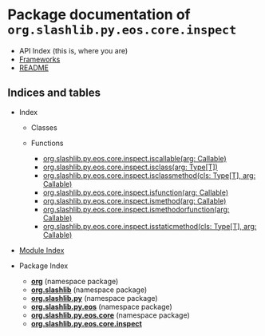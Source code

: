 # Package documentation of <code>org.slashlib.py.eos.core.inspect</code>  

* API Index (this is, where you are)
* [Frameworks](../frameworks.md)
* [README](../../README.md)

## Indices and tables

* Index

  * Classes

  * Functions
    * [org.slashlib.py.eos.core.inspect.iscallable(arg: Callable)](org.slashlib.py.eos.core.inspect.md)
    * [org.slashlib.py.eos.core.inspect.isclass(arg: Type[T])](org.slashlib.py.eos.core.inspect.md)
    * [org.slashlib.py.eos.core.inspect.isclassmethod(cls: Type[T], arg: Callable)](org.slashlib.py.eos.core.inspect.md)
    * [org.slashlib.py.eos.core.inspect.isfunction(arg: Callable)](org.slashlib.py.eos.core.inspect.md)
    * [org.slashlib.py.eos.core.inspect.ismethod(arg: Callable)](org.slashlib.py.eos.core.inspect.md)
    * [org.slashlib.py.eos.core.inspect.ismethodorfunction(arg: Callable)](org.slashlib.py.eos.core.inspect.md)
    * [org.slashlib.py.eos.core.inspect.isstaticmethod(cls: Type[T], arg: Callable)](org.slashlib.py.eos.core.inspect.md)

* [Module Index](modules.md)  

* Package Index

  * **[org](org.md)** (namespace package)
  * **[org.slashlib](org.slashlib.md)** (namespace package)
  * **[org.slashlib.py](org.slashlib.py.md)** (namespace package)
  * **[org.slashlib.py.eos](org.slashlib.py.eos.md)** (namespace package)
  * **[org.slashlib.py.eos.core](org.slashlib.py.eos.core.md)** (namespace package)
  * **[org.slashlib.py.eos.core.inspect](org.slashlib.py.eos.core.inspect.md)**  
